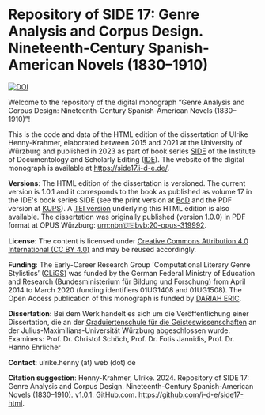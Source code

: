 # Repository of SIDE 17: Genre Analysis and Corpus Design. Nineteenth-Century Spanish-American Novels (1830–1910) 

[![DOI](https://zenodo.org/badge/668718311.svg)](https://zenodo.org/badge/latestdoi/668718311)

Welcome to the repository of the digital monograph “Genre Analysis and Corpus Design: Nineteenth-Century Spanish-American Novels (1830–1910)”!

This is the code and data of the HTML edition of the dissertation of Ulrike Henny-Krahmer, 
elaborated between 2015 and 2021 at the University of Würzburg and published in 2023 as part of book series [SIDE](https://www.i-d-e.de/publikationen/schriften/) of the Institute of Documentology and Scholarly Editing ([IDE](https://www.i-d-e.de/)).
The website of the digital monograph is available at https://side17.i-d-e.de/.

**Versions**: The HTML edition of the dissertation is versioned. 
The current version is 1.0.1 and it corresponds to the book as published as volume 17 in the IDE's book series SIDE
(see the print version at [BoD](https://buchshop.bod.de/genre-analysis-and-corpus-design-ulrike-henny-krahmer-9783758320309) and the PDF version at [KUPS](https://kups.ub.uni-koeln.de/71915/)). A [TEI version](tei/Henny-Krahmer_2023_Genre-Analysis-Corpus-Design.xml) underlying this HTML edition is also available. The dissertation was originally published (version 1.0.0) in PDF format at OPUS Würzburg: [urn:nbn:de:bvb:20-opus-319992](https://nbn-resolving.org/urn:nbn:de:bvb:20-opus-319992).

**License**: The content is licensed under [Creative Commons Attribution 4.0 International (CC BY 4.0)](https://creativecommons.org/licenses/by/4.0/) and may be reused accordingly.

**Funding**: The Early-Career Research Group 'Computational Literary Genre Stylistics’ ([CLiGS](https://cligs.hypotheses.org/)) was funded by the German Federal Ministry of Education and Research (Bundesministerium für Bildung und Forschung) from April 2014 to March 2020 (funding identifiers 01UG1408 and 01UG1508). The Open Access publication of this monograph is funded by [DARIAH ERIC](https://www.dariah.eu/).

**Dissertation:** Bei dem Werk handelt es sich um die Veröffentlichung einer Dissertation, die an der [Graduiertenschule für die Geisteswissenschaften](https://www.graduateschools.uni-wuerzburg.de/humanities/home/) an der Julius-Maximilians-Universität Würzburg abgeschlossen wurde. Examiners: Prof. Dr. Christof Schöch, Prof. Dr. Fotis Jannidis, Prof. Dr. Hanno Ehrlicher

**Contact**: ulrike.henny (at) web (dot) de

**Citation suggestion**:
Henny-Krahmer, Ulrike. 2024. Repository of SIDE 17: Genre Analysis and Corpus Design. Nineteenth-Century Spanish-American Novels (1830–1910). v1.0.1. GitHub.com. https://github.com/i-d-e/side17-html.

